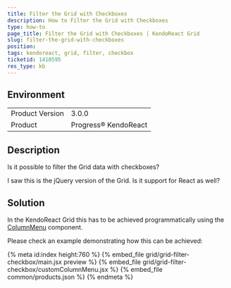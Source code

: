 ```yaml
---
title: Filter the Grid with Checkboxes
description: How to Filter the Grid with Checkboxes
type: how-to
page_title: Filter the Grid with Checkboxes | KendoReact Grid
slug: filter-the-grid-with-checkboxes
position:
tags: kendoreact, grid, filter, checkbox
ticketid: 1410595
res_type: kb
---
```


## Environment
<table>
    <tbody>
	    <tr>
	    	<td>Product Version</td>
	    	<td>3.0.0</td>
	    </tr>
	    <tr>
	    	<td>Product</td>
	    	<td>Progress® KendoReact</td>
	    </tr>
    </tbody>
</table>


## Description
Is it possible to filter the Grid data with checkboxes?

I saw this is the jQuery version of the Grid. Is it support for React as well?

## Solution
In the KendoReact Grid this has to be achieved programmatically using the [ColumnMenu](https://www.telerik.com/kendo-react-ui/components/grid/columns/column-menu/) component.

Please check an example demonstrating how this can be achieved:

{% meta id:index height:760 %}
{% embed_file grid/grid-filter-checkbox/main.jsx preview %}
{% embed_file grid/grid-filter-checkbox/customColumnMenu.jsx %}
{% embed_file common/products.json %}
{% endmeta %}